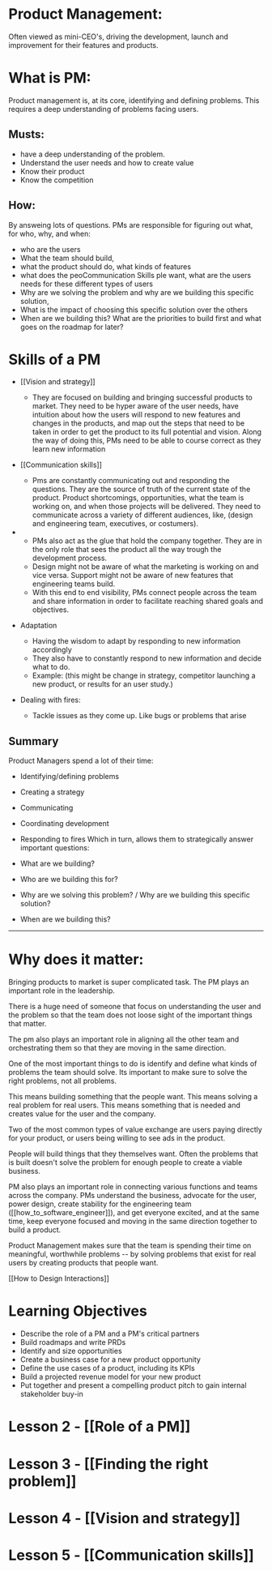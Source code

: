 # Product Management:

Often viewed as mini-CEO's, driving the development, launch and improvement for their features and products.

# What is PM:
Product management is, at its core, identifying and defining problems. This requires a deep understanding of problems facing users. 

## Musts:
* have a deep understanding of the problem.
* Understand the user needs and how to create value
* Know their product
* Know the competition

## How:
By answeing lots of questions. PMs are responsible for figuring out what, for who, why, and when:
* who are the users
* What the team should build, 
* what the product should do, what kinds of features
* what does the peoCommunication Skills
ple want, what are the users needs for these different types of users
* Why are we solving the problem and why are we building this specific solution, 
* What is the impact of choosing this specific solution over the others
* When are we building this? What are the priorities to build first and what goes on the roadmap for later? 

# Skills of a PM
* [[Vision and strategy]]
	* They are focused on building and bringing successful products to market. They need to be hyper aware of the user needs,  have intuition about how the users will respond to new features and changes in the products, and map out the steps that need to be taken in order to get the product to its full potential and vision. Along the way of doing this, PMs need to be able to course correct as they learn new information
* [[Communication skills]]
	* Pms are constantly communicating out and responding the questions. They are the source of truth of the current state of the product. Product shortcomings, opportunities, what the team is working on, and when those projects will be delivered. They need to communicate across a variety of different audiences, like, (design and engineering team, executives, or costumers).
* 
	* PMs also act as the glue that hold the company together. They are in the only role that sees the product all the way trough the development process. 
	* Design might not be aware of what the marketing is working on and vice versa. Support might not be aware of new features that engineering teams build. 
	* With this end to end visibility, PMs connect people across the team and share information in order to facilitate reaching shared goals and objectives.
* Adaptation
	* Having the wisdom to adapt by responding to new information accordingly
	* They also have to constantly respond to new information and decide what to do. 
	* Example: (this might be change in strategy, competitor launching a new product, or results for an user study.)
 
* Dealing with fires:
	* Tackle issues as they come up. Like bugs or problems that arise


## Summary 
Product Managers spend a lot of their time:

-   Identifying/defining problems
-   Creating a strategy
-   Communicating
-   Coordinating development
-   Responding to fires
Which in turn, allows them to strategically answer important questions:


-   What are we building?
-   Who are we building this for?
-   Why are we solving this problem? / Why are we building this specific solution?
-   When are we building this?

***

# Why does it matter:
Bringing products to market is super complicated task. The PM plays an important role in the leadership.

There is a huge need of someone that focus on understanding the user and the problem so that the team does not loose sight of the important things that matter. 

The pm also plays an important role in aligning all the other team and orchestrating them so that they are moving in the same direction.

One of the most important things to do is identify and define what kinds of problems the team should solve. Its important to make sure to solve the right problems, not all problems.

This means building something that the people want. This means solving a real problem for real users. This means something that is needed and creates value for the user and the company.

Two of the most common types of value exchange are users paying directly for your product, or users being willing to see ads in the product.

People will build things that they themselves want. Often the  problems that is built doesn't solve the problem for enough people to create a viable business. 

PM also plays an important role in connecting various functions and teams across the company. PMs understand the business, advocate for the user,  power design, create stability for the engineering team ([[how_to_software_engineer]]), and get everyone excited, and at the same time, keep everyone focused and moving in the same direction together to build a product.

Product Management makes sure that the team is spending their time on meaningful, worthwhile problems -- by solving problems that exist for real users by creating products that people want.

[[How to Design Interactions]]

# Learning Objectives

* Describe the role of a PM and a PM's critical partners
* Build roadmaps and write PRDs
* Identify and size opportunities
* Create a business case for a new product opportunity
* Define the use cases of a product, including its KPIs
* Build a projected revenue model for your new product
* Put together and present a compelling product pitch to gain internal stakeholder buy-in


# Lesson 2 - [[Role of a PM]]

# Lesson 3 - [[Finding the right problem]]

# Lesson 4 - [[Vision and strategy]] 

# Lesson 5 - [[Communication skills]]